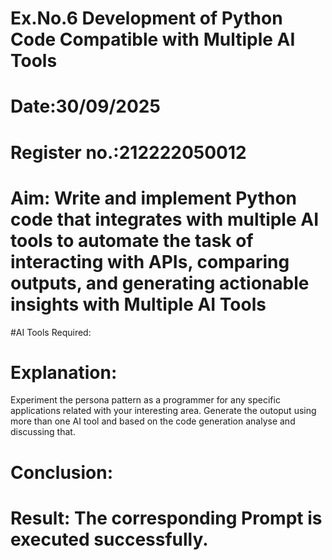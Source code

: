 # Ex.No.6 Development of Python Code Compatible with Multiple AI Tools

# Date:30/09/2025
# Register no.:212222050012
# Aim: Write and implement Python code that integrates with multiple AI tools to automate the task of interacting with APIs, comparing outputs, and generating actionable insights with Multiple AI Tools

#AI Tools Required:

# Explanation:
Experiment the persona pattern as a programmer for any specific applications related with your interesting area. 
Generate the outoput using more than one AI tool and based on the code generation analyse and discussing that. 

# Conclusion:


# Result: The corresponding Prompt is executed successfully.
